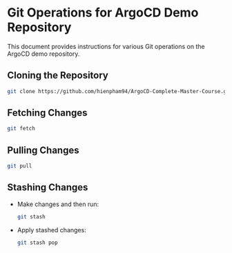 # Git Operations for ArgoCD Demo Repository

This document provides instructions for various Git operations on the ArgoCD demo repository.

## Cloning the Repository

```bash
git clone https://github.com/hienpham94/ArgoCD-Complete-Master-Course.git
```

## Fetching Changes

```bash
git fetch
```

## Pulling Changes

```bash
git pull
```

## Stashing Changes

- Make changes and then run:
  
  ```bash
  git stash
  ```

- Apply stashed changes:

  ```bash
  git stash pop
  ```